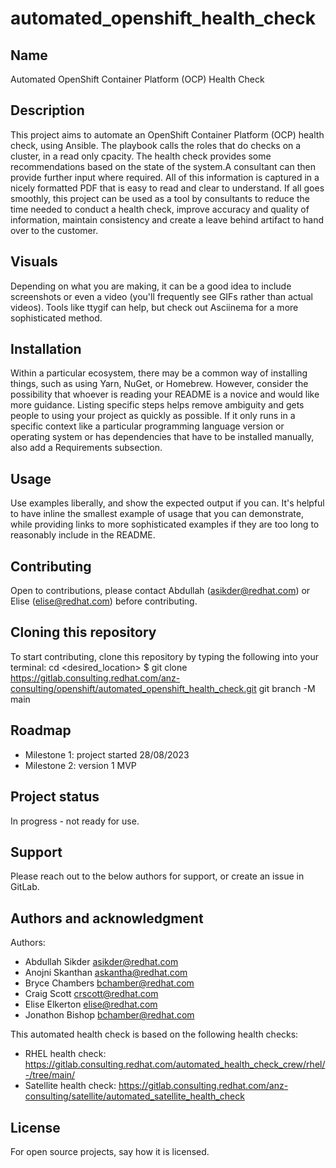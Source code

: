 # automated_openshift_health_check
## Name
Automated OpenShift Container Platform (OCP) Health Check

## Description
This project aims to automate an OpenShift Container Platform (OCP) health check, using Ansible.
The playbook calls the roles that do checks on a cluster, in a read only cpacity. The health check provides some recommendations based on the state of the system.A consultant can then provide further input where required. All of this information is captured in a nicely formatted PDF that is easy to read and clear to understand.
If all goes smoothly, this project can be used as a tool by consultants to reduce the time needed to conduct a health check, improve accuracy and quality of information, maintain consistency and create a leave behind artifact to hand over to the customer.

## Visuals
Depending on what you are making, it can be a good idea to include screenshots or even a video (you'll frequently see GIFs rather than actual videos). Tools like ttygif can help, but check out Asciinema for a more sophisticated method.

## Installation
Within a particular ecosystem, there may be a common way of installing things, such as using Yarn, NuGet, or Homebrew. However, consider the possibility that whoever is reading your README is a novice and would like more guidance. Listing specific steps helps remove ambiguity and gets people to using your project as quickly as possible. If it only runs in a specific context like a particular programming language version or operating system or has dependencies that have to be installed manually, also add a Requirements subsection.

## Usage
Use examples liberally, and show the expected output if you can. It's helpful to have inline the smallest example of usage that you can demonstrate, while providing links to more sophisticated examples if they are too long to reasonably include in the README.

## Contributing
Open to contributions, please contact Abdullah (asikder@redhat.com) or Elise (elise@redhat.com) before contributing.

## Cloning this repository
To start contributing, clone this repository by typing the following into your terminal:
cd <desired_location>
$ git clone https://gitlab.consulting.redhat.com/anz-consulting/openshift/automated_openshift_health_check.git
git branch -M main

## Roadmap
- Milestone 1: project started 28/08/2023
- Milestone 2: version 1 MVP 

## Project status
In progress - not ready for use.

## Support
Please reach out to the below authors for support, or create an issue in GitLab.

## Authors and acknowledgment
Authors:
- Abdullah Sikder asikder@redhat.com
- Anojni Skanthan askantha@redhat.com
- Bryce Chambers bchamber@redhat.com
- Craig Scott crscott@redhat.com
- Elise Elkerton elise@redhat.com
- Jonathon Bishop bchamber@redhat.com

This automated health check is based on the following health checks:
- RHEL health check: https://gitlab.consulting.redhat.com/automated_health_check_crew/rhel/-/tree/main/
- Satellite health check: https://gitlab.consulting.redhat.com/anz-consulting/satellite/automated_satellite_health_check

## License
For open source projects, say how it is licensed.